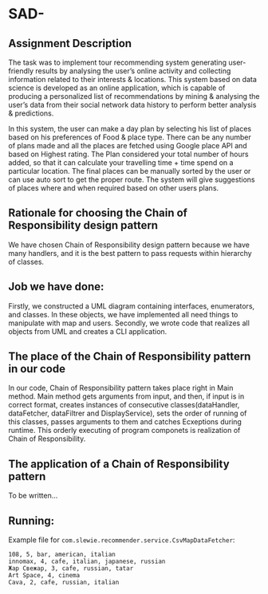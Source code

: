 # SAD-

## Assignment Description

The task was to implement tour recommending system generating user-friendly results by analysing the user’s online activity 
and collecting information related to their interests & locations. This system based on data science is developed as an online application, 
which is capable of producing a personalized list of recommendations by mining & analysing the user’s data from their social network 
data history to perform better analysis & predictions.

In this system, the user can make a day plan by selecting his list of places based on his preferences of Food & place type. 
There can be any number of plans made and all the places are fetched using Google place API and based on Highest rating. 
The Plan considered your total number of hours added, so that it can calculate your travelling time + time spend on a particular location. 
The final places can be manually sorted by the user or can use auto sort to get the proper route. The system will give 
suggestions of places where and when required based on other users plans.

## Rationale for choosing the Chain of Responsibility design pattern

We have chosen Chain of Responsibility design pattern because we have many handlers, and it is the best pattern to pass requests within hierarchy of classes.

## Job we have done:

Firstly, we constructed a UML diagram containing interfaces, enumerators, and classes. In these objects, we have implemented all need things to manipulate with map and users. Secondly, we wrote code that realizes all objects from UML and creates a CLI application.

## The place of the Chain of Responsibility pattern in our code

In our code, Chain of Responsibility pattern takes place right in Main method. Main method gets arguments from input, and then, if input is in correct format, creates instances of consecutive classes(dataHandler, dataFetcher, dataFiltrer and DisplayService), sets the order of running of this classes, passes arguments to them and catches Ecxeptions during runtime. This orderly executing of program componets is realization of Chain of Responsibility.

## The application of a Chain of Responsibility pattern

To be written...

## Running:

Example file for `com.slewie.recommender.service.CsvMapDataFetcher`:
```csv
108, 5, bar, american, italian
innomax, 4, cafe, italian, japanese, russian
Жар Свежар, 3, cafe, russian, tatar
Art Space, 4, cinema
Cava, 2, cafe, russian, italian
```
